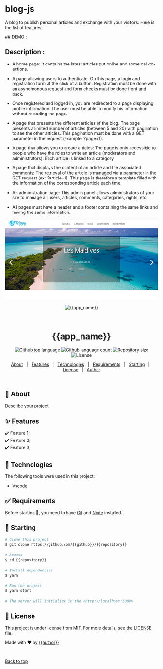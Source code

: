 # blog-js

A blog to publish personal articles and exchange with your visitors. Here is the list of features:

<p align=left>
  <a href="https://nadia-hazem.students-laplateforme.io/blog-js/index.php">## DEMO :</a>
 </p>

## Description :

- A home page: It contains the latest articles put online and some call-to-actions.

- A page allowing users to authenticate. On this page, a login and registration form at the click of a button. Registration must be done with an asynchronous request and form checks must be done front and back.

- Once registered and logged in, you are redirected to a page displaying profile information. The user must be able to modify his information without reloading the page.

- A page that presents the different articles of the blog. The page presents a limited number of articles (between 5 and 20) with pagination to see the other articles. This pagination must be done with a GET parameter in the request (example: ?page=1).

- A page that allows you to create articles: The page is only accessible to people who have the roles to write an article (moderators and administrators). Each article is linked to a category.

- A page that displays the content of an article and the associated comments: The retrieval of the article is managed via a parameter in the GET request (ex: ?article=1). This page is therefore a template filled with the information of the corresponding article each time.

- An administration page: This admin panel allows administrators of your site to manage all users, articles, comments, categories, rights, etc.

- All pages must have a header and a footer containing the same links and having the same information.

<p align="center">
<img src="https://github.com/nadia-hazem/blog-js/blob/67b4c551425a4eb6bfdc20e6cb140494752b6808/screenshot.jpg">
</p>



<div align="center" id="top"> 
  <img src="./.github/app.gif" alt="{{app_name}}" />

  &#xa0;

  <!-- <a href="https://{{app_url}}.netlify.app">Demo</a> -->
</div>

<h1 align="center">{{app_name}}</h1>

<p align="center">
  <img alt="Github top language" src="https://img.shields.io/github/languages/top/{{github}}/{{repository}}?color=56BEB8">
  <img alt="Github language count" src="https://img.shields.io/github/languages/count/{{github}}/{{repository}}?color=56BEB8">
  <img alt="Repository size" src="https://img.shields.io/github/repo-size/{{github}}/{{repository}}?color=56BEB8">
  <img alt="License" src="https://img.shields.io/github/license/{{github}}/{{repository}}?color=56BEB8">
  <!-- <img alt="Github issues" src="https://img.shields.io/github/issues/{{github}}/{{repository}}?color=56BEB8" /> -->
  <!-- <img alt="Github forks" src="https://img.shields.io/github/forks/{{github}}/{{repository}}?color=56BEB8" /> -->
  <!-- <img alt="Github stars" src="https://img.shields.io/github/stars/{{github}}/{{repository}}?color=56BEB8" /> -->
</p>

<!-- Status -->

<!-- <h4 align="center"> 
	🚧  {{app_name}} 🚀 Under construction...  🚧
</h4> 

<hr> -->

<p align="center">
  <a href="#dart-about">About</a> &#xa0; | &#xa0; 
  <a href="#sparkles-features">Features</a> &#xa0; | &#xa0;
  <a href="#rocket-technologies">Technologies</a> &#xa0; | &#xa0;
  <a href="#white_check_mark-requirements">Requirements</a> &#xa0; | &#xa0;
  <a href="#checkered_flag-starting">Starting</a> &#xa0; | &#xa0;
  <a href="#memo-license">License</a> &#xa0; | &#xa0;
  <a href="https://github.com/{{github}}" target="_blank">Author</a>
</p>

<br>

## :dart: About ##

Describe your project

## :sparkles: Features ##

:heavy_check_mark: Feature 1;\
:heavy_check_mark: Feature 2;\
:heavy_check_mark: Feature 3;

## :rocket: Technologies ##

The following tools were used in this project:

- Vscode

## :white_check_mark: Requirements ##

Before starting :checkered_flag:, you need to have [Git](https://git-scm.com) and [Node](https://nodejs.org/en/) installed.

## :checkered_flag: Starting ##

```bash
# Clone this project
$ git clone https://github.com/{{github}}/{{repository}}

# Access
$ cd {{repository}}

# Install dependencies
$ yarn

# Run the project
$ yarn start

# The server will initialize in the <http://localhost:3000>
```

## :memo: License ##

This project is under license from MIT. For more details, see the [LICENSE](LICENSE) file.


Made with :heart: by <a href="https://github.com/{{github}}" target="_blank">{{author}}</a>

&#xa0;

<a href="#top">Back to top</a>

